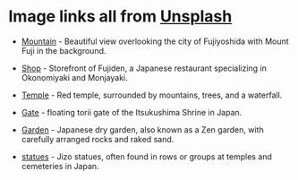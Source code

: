 # Image links all from [Unsplash](https://unsplash.com/)

- [Mountain](https://images.unsplash.com/photo-1526481280693-3bfa7568e0f3?q=80&w=1171&auto=format&fit=crop&ixlib=rb-4.1.0&ixid=M3wxMjA3fDB8MHxwaG90by1wYWdlfHx8fGVufDB8fHx8fA%3D%3D) - Beautiful view overlooking the city of Fujiyoshida with Mount Fuji in the background.

- [Shop](https://images.unsplash.com/photo-1480796927426-f609979314bd?q=80&w=1170&auto=format&fit=crop&ixlib=rb-4.1.0&ixid=M3wxMjA3fDB8MHxwaG90by1wYWdlfHx8fGVufDB8fHx8fA%3D%3D) - Storefront of Fujiden, a Japanese restaurant specializing in Okonomiyaki and Monjayaki.

- [Temple](https://images.unsplash.com/photo-1526374073174-7661a8028eb4?q=80&w=1170&auto=format&fit=crop&ixlib=rb-4.1.0&ixid=M3wxMjA3fDB8MHxwaG90by1wYWdlfHx8fGVufDB8fHx8fA%3D%3D) - Red temple, surrounded by mountains, trees, and a waterfall.

- [Gate](https://images.unsplash.com/photo-1504109586057-7a2ae83d1338?q=80&w=1333&auto=format&fit=crop&ixlib=rb-4.1.0&ixid=M3wxMjA3fDB8MHxwaG90by1wYWdlfHx8fGVufDB8fHx8fA%3D%3D) - floating torii gate of the Itsukushima Shrine in Japan.

- [Garden](https://images.unsplash.com/photo-1551241090-67de81d3541c?q=80&w=1209&auto=format&fit=crop&ixlib=rb-4.1.0&ixid=M3wxMjA3fDB8MHxwaG90by1wYWdlfHx8fGVufDB8fHx8fA%3D%3D) - Japanese dry garden, also known as a Zen garden, with carefully arranged rocks and raked sand.

- [statues](https://images.unsplash.com/photo-1555084624-2d207284de21?q=80&w=1170&auto=format&fit=crop&ixlib=rb-4.1.0&ixid=M3wxMjA3fDB8MHxwaG90by1wYWdlfHx8fGVufDB8fHx8fA%3D%3D) - Jizo statues, often found in rows or groups at temples and cemeteries in Japan.
